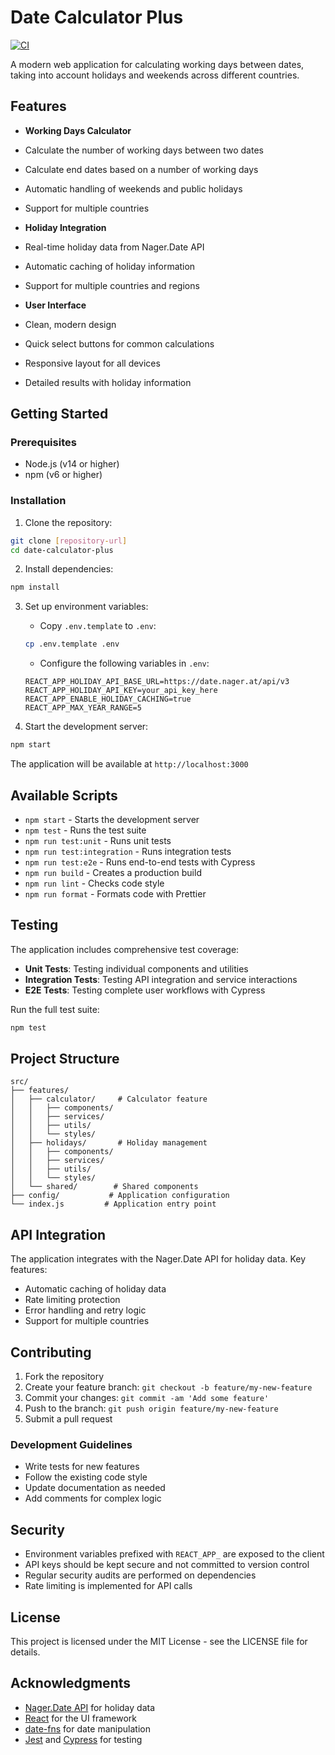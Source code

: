    # Date Calculator Plus

   [![CI](https://github.com/Teev-dev/DateCaluclatorPlus/actions/workflows/ci.yml/badge.svg)](https://github.com/Teev-dev/DateCaluclatorPlus/actions/workflows/ci.yml)

   A modern web application for calculating working days between dates, taking into account holidays and weekends across different countries.

   ## Features

   - **Working Days Calculator**
   - Calculate the number of working days between two dates
   - Calculate end dates based on a number of working days
   - Automatic handling of weekends and public holidays
   - Support for multiple countries

   - **Holiday Integration**
   - Real-time holiday data from Nager.Date API
   - Automatic caching of holiday information
   - Support for multiple countries and regions

   - **User Interface**
   - Clean, modern design
   - Quick select buttons for common calculations
   - Responsive layout for all devices
   - Detailed results with holiday information

   ## Getting Started

   ### Prerequisites

   - Node.js (v14 or higher)
   - npm (v6 or higher)

   ### Installation

   1. Clone the repository:
   ```bash
   git clone [repository-url]
   cd date-calculator-plus
   ```

   2. Install dependencies:
   ```bash
   npm install
   ```

   3. Set up environment variables:
      - Copy `.env.template` to `.env`:
      ```bash
      cp .env.template .env
      ```
      - Configure the following variables in `.env`:
      ```plaintext
      REACT_APP_HOLIDAY_API_BASE_URL=https://date.nager.at/api/v3
      REACT_APP_HOLIDAY_API_KEY=your_api_key_here
      REACT_APP_ENABLE_HOLIDAY_CACHING=true
      REACT_APP_MAX_YEAR_RANGE=5
      ```

   4. Start the development server:
   ```bash
   npm start
   ```

   The application will be available at `http://localhost:3000`

   ## Available Scripts

   - `npm start` - Starts the development server
   - `npm test` - Runs the test suite
   - `npm run test:unit` - Runs unit tests
   - `npm run test:integration` - Runs integration tests
   - `npm run test:e2e` - Runs end-to-end tests with Cypress
   - `npm run build` - Creates a production build
   - `npm run lint` - Checks code style
   - `npm run format` - Formats code with Prettier

   ## Testing

   The application includes comprehensive test coverage:

   - **Unit Tests**: Testing individual components and utilities
   - **Integration Tests**: Testing API integration and service interactions
   - **E2E Tests**: Testing complete user workflows with Cypress

   Run the full test suite:
   ```bash
   npm test
   ```

   ## Project Structure

   ```
   src/
   ├── features/
   │   ├── calculator/     # Calculator feature
   │   │   ├── components/
   │   │   ├── services/
   │   │   ├── utils/
   │   │   └── styles/
   │   ├── holidays/       # Holiday management
   │   │   ├── components/
   │   │   ├── services/
   │   │   ├── utils/
   │   │   └── styles/
   │   └── shared/        # Shared components
   ├── config/           # Application configuration
   └── index.js         # Application entry point
   ```

   ## API Integration

   The application integrates with the Nager.Date API for holiday data. Key features:

   - Automatic caching of holiday data
   - Rate limiting protection
   - Error handling and retry logic
   - Support for multiple countries

   ## Contributing

   1. Fork the repository
   2. Create your feature branch: `git checkout -b feature/my-new-feature`
   3. Commit your changes: `git commit -am 'Add some feature'`
   4. Push to the branch: `git push origin feature/my-new-feature`
   5. Submit a pull request

   ### Development Guidelines

   - Write tests for new features
   - Follow the existing code style
   - Update documentation as needed
   - Add comments for complex logic

   ## Security

   - Environment variables prefixed with `REACT_APP_` are exposed to the client
   - API keys should be kept secure and not committed to version control
   - Regular security audits are performed on dependencies
   - Rate limiting is implemented for API calls

   ## License

   This project is licensed under the MIT License - see the LICENSE file for details.

   ## Acknowledgments

   - [Nager.Date API](https://date.nager.at/) for holiday data
   - [React](https://reactjs.org/) for the UI framework
   - [date-fns](https://date-fns.org/) for date manipulation
   - [Jest](https://jestjs.io/) and [Cypress](https://www.cypress.io/) for testing
